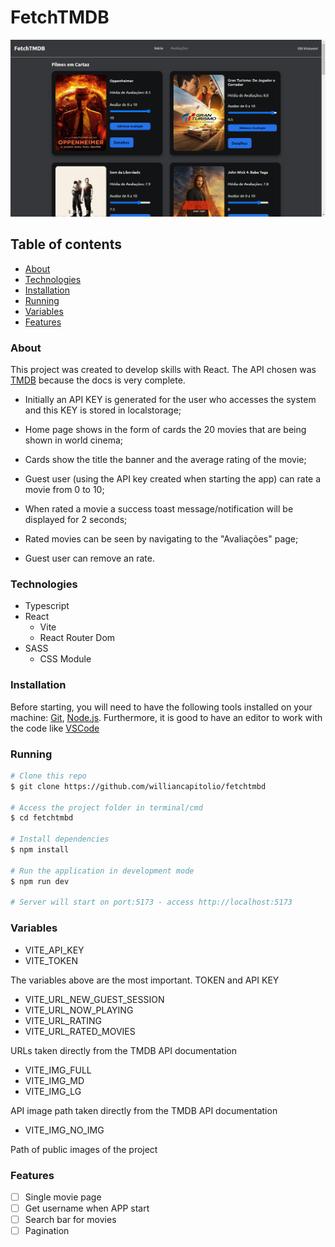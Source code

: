 
# FetchTMDB

![App Screenshot](https://github.com/williancapitolio/fetchtmbd/blob/main/src/public/screenshot/homepage.png)

## Table of contents
   * [About](#About)
   * [Technologies](#Technologies)
   * [Installation](#Installation)
   * [Running](#Running)
   * [Variables](#Variables)
   * [Features](#Features)

### About
This project was created to develop skills with React. The API chosen was [TMDB](https://www.themoviedb.org/) because the docs is very complete.

* Initially an API KEY is generated for the user who accesses the system and this KEY is stored in localstorage;

* Home page shows in the form of cards the 20 movies that are being shown in world cinema;

* Cards show the title the banner and the average rating of the movie;

* Guest user (using the API key created when starting the app) can rate a movie from 0 to 10;

* When rated a movie a success toast message/notification will be displayed for 2 seconds;

* Rated movies can be seen by navigating to the "Avaliações" page;

* Guest user can remove an rate.

### Technologies
* Typescript
* React
    * Vite
    * React Router Dom
* SASS
    * CSS Module

### Installation

Before starting, you will need to have the following tools installed on your machine:
[Git](https://git-scm.com), [Node.js](https://nodejs.org/en/). 
Furthermore, it is good to have an editor to work with the code like [VSCode](https://code.visualstudio.com/)

### Running

```bash
# Clone this repo
$ git clone https://github.com/williancapitolio/fetchtmbd

# Access the project folder in terminal/cmd
$ cd fetchtmbd

# Install dependencies
$ npm install

# Run the application in development mode
$ npm run dev

# Server will start on port:5173 - access http://localhost:5173
```

### Variables
* VITE_API_KEY
* VITE_TOKEN

The variables above are the most important. TOKEN and API KEY

* VITE_URL_NEW_GUEST_SESSION
* VITE_URL_NOW_PLAYING
* VITE_URL_RATING
* VITE_URL_RATED_MOVIES

URLs taken directly from the TMDB API documentation

* VITE_IMG_FULL
* VITE_IMG_MD
* VITE_IMG_LG

API image path taken directly from the TMDB API documentation

* VITE_IMG_NO_IMG

Path of public images of the project

### Features

- [ ]  Single movie page
- [ ]  Get username when APP start
- [ ]  Search bar for movies
- [ ]  Pagination
